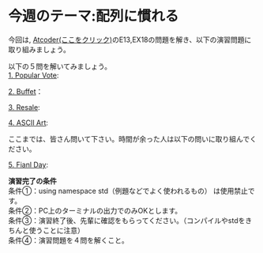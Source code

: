 # 今週のテーマ:配列に慣れる
今回は, [Atcoder(ここをクリック)](https://atcoder.jp/contests/APG4b/tasks/APG4b_cj)のE13,EX18の問題を解き、以下の演習問題に取り組みましょう。

以下の５問を解いてみましょう。<br>
[1. Popular Vote](https://atcoder.jp/contests/abc161/tasks/abc161_b):

[2. Buffet](https://atcoder.jp/contests/abc140/tasks/abc140_b)：

[3. Resale](https://atcoder.jp/contests/abc125/tasks/abc125_b):

[4. ASCII Art](https://atcoder.jp/contests/abc294/tasks/abc294_b):

ここまでは、皆さん問いて下さい。時間が余った人は以下の問いに取り組んでください。

[5. Fianl Day](https://atcoder.jp/contests/abc228/tasks/abc228_c):

**演習完了の条件**
<br>条件①：using namespace std（例題などでよく使われるもの） は使用禁止です。
<br>条件②：PC上のターミナルの出力でのみOKとします。
<br>条件③：演習終了後、先輩に確認をもらってください。（コンパイルやstdをきちんと使うことに注意）
<br>条件④：演習問題を４問を解くこと。
